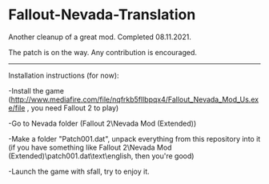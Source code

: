 # Fallout-Nevada-Translation
Another cleanup of a great mod. Completed 08.11.2021.


The patch is on the way.
Any contribution is encouraged.

--------

Installation instructions (for now):

-Install the game (http://www.mediafire.com/file/nqfrkb5fllbpqx4/Fallout_Nevada_Mod_Us.exe/file , you need Fallout 2 to play)

-Go to Nevada folder (Fallout 2\Nevada Mod (Extended)\)

-Make a folder "Patch001.dat", unpack everything from this repository into it (if you have something like Fallout 2\Nevada Mod (Extended)\patch001.dat\text\english\, then you're good)

-Launch the game with sfall, try to enjoy it.
